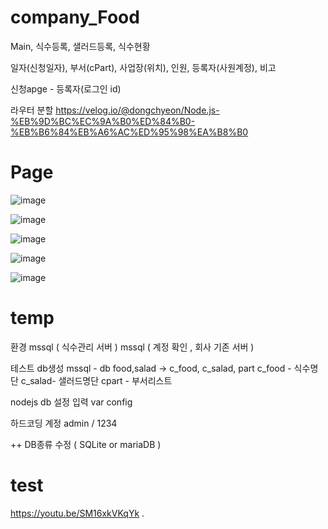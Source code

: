 # company_Food


 Main, 식수등록, 샐러드등록, 식수현황

 일자(신청일자), 부서(cPart), 사업장(위치), 인원, 등록자(사원계정), 비고

 신청apge - 등록자(로그인 id)

라우터 분할
https://velog.io/@dongchyeon/Node.js-%EB%9D%BC%EC%9A%B0%ED%84%B0-%EB%B6%84%EB%A6%AC%ED%95%98%EA%B8%B0   

   
# Page
![image](https://user-images.githubusercontent.com/70190887/172511171-e8f0057d-11f2-419b-8195-00bc48f5bc06.png)

![image](https://user-images.githubusercontent.com/70190887/172511219-36cd4178-c761-4130-8758-7f68d8019c3d.png)

![image](https://user-images.githubusercontent.com/70190887/172511226-a928a0a4-f904-46f2-ad9b-07825c527e1e.png)

![image](https://user-images.githubusercontent.com/70190887/172511246-341609bc-c1f5-4d79-90fd-ec6bfccd8188.png)

![image](https://user-images.githubusercontent.com/70190887/172511257-9860ce50-e774-43e3-9432-e70b47e3e26f.png)   

   
   
   
# temp
환경
mssql ( 식수관리 서버 )
mssql ( 계정 확인 , 회사 기존 서버 )


테스트
db생성
mssql - db food,salad -> c_food, c_salad, part
c_food - 식수명단
c_salad- 샐러드명단
cpart - 부서리스트


nodejs db 설정 입력
var config

하드코딩 계정
admin / 1234





++ 
DB종류 수정 ( SQLite or mariaDB )   
   



# test
https://youtu.be/SM16xkVKqYk
.   
